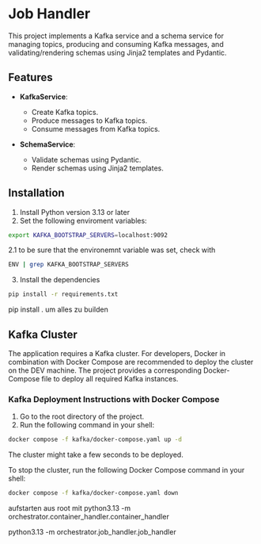 # Job Handler

This project implements a Kafka service and a schema service for managing topics, producing and consuming Kafka messages, and validating/rendering schemas using Jinja2 templates and Pydantic.

## Features

- **KafkaService**:
  - Create Kafka topics.
  - Produce messages to Kafka topics.
  - Consume messages from Kafka topics.

- **SchemaService**:
  - Validate schemas using Pydantic.
  - Render schemas using Jinja2 templates.

## Installation
1. Install Python version 3.13 or later
2. Set the following enviroment variables:
  ```bash
export KAFKA_BOOTSTRAP_SERVERS=localhost:9092
```
2.1 to be sure that the environemnt variable was set, check with
  ```bash
ENV | grep KAFKA_BOOTSTRAP_SERVERS
```

3. Install the dependencies
```bash
pip install -r requirements.txt
```
pip install . um alles zu builden

## Kafka Cluster
The application requires a Kafka cluster. For developers, Docker in combination with Docker Compose are recommended to deploy the cluster on the DEV machine. The project provides a corresponding Docker-Compose file to deploy all required Kafka instances.
### Kafka Deployment Instructions with Docker Compose
1. Go to the root directory of the project.
2. Run the following command in your shell:
```bash
docker compose -f kafka/docker-compose.yaml up -d
```

The cluster might take a few seconds to be deployed.

To stop the cluster, run the following Docker Compose command in your shell:
```bash
docker compose -f kafka/docker-compose.yaml down
```


aufstarten aus root mit 
python3.13 -m orchestrator.container_handler.container_handler

python3.13 -m orchestrator.job_handler.job_handler